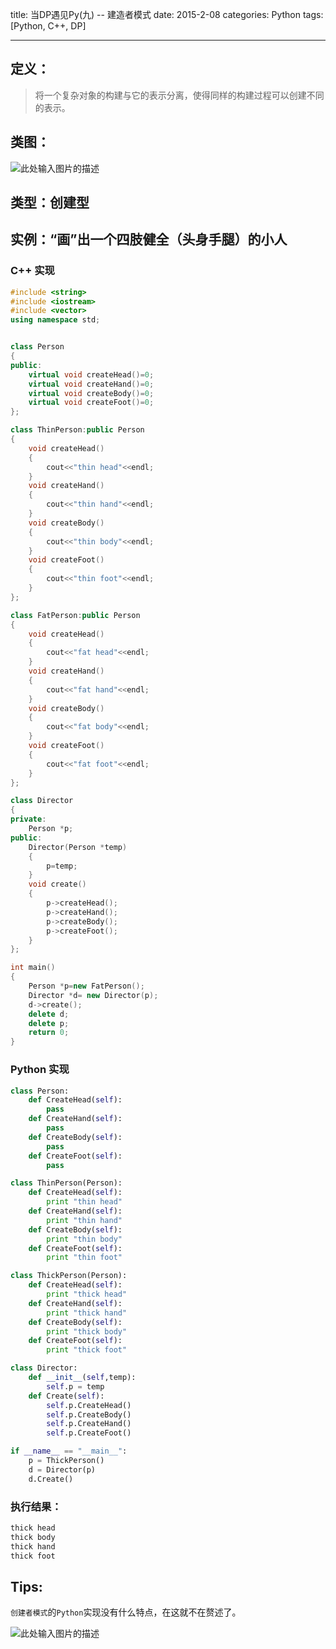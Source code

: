 title: 当DP遇见Py(九) -- 建造者模式
date: 2015-2-08
categories: Python
tags: [Python, C++, DP]

---

## 定义：
> 将一个复杂对象的构建与它的表示分离，使得同样的构建过程可以创建不同的表示。

## 类图：
![此处输入图片的描述][1]

## 类型：创建型

<!-- more -->

## 实例：“画”出一个四肢健全（头身手腿）的小人

### C++ 实现
```C++
#include <string>
#include <iostream>
#include <vector>
using namespace std;


class Person
{
public:
	virtual void createHead()=0;
	virtual void createHand()=0;
	virtual void createBody()=0;
	virtual void createFoot()=0;
};

class ThinPerson:public Person
{
	void createHead()
	{
		cout<<"thin head"<<endl;
	}
	void createHand()
	{
		cout<<"thin hand"<<endl;
	}
	void createBody()
	{
		cout<<"thin body"<<endl;
	}
	void createFoot()
	{
		cout<<"thin foot"<<endl;
	}
};

class FatPerson:public Person
{
	void createHead()
	{
		cout<<"fat head"<<endl;
	}
	void createHand()
	{
		cout<<"fat hand"<<endl;
	}
	void createBody()
	{
		cout<<"fat body"<<endl;
	}
	void createFoot()
	{
		cout<<"fat foot"<<endl;
	}
};

class Director
{
private:
	Person *p;
public:
	Director(Person *temp)
	{
		p=temp;
	}
	void create()
	{
		p->createHead();
		p->createHand();
		p->createBody();
		p->createFoot();
	}
};

int main()
{
    Person *p=new FatPerson();
	Director *d= new Director(p);
	d->create();
	delete d;
	delete p;
	return 0;
}
```

### Python 实现
```python
class Person:
    def CreateHead(self):
        pass
    def CreateHand(self):
        pass
    def CreateBody(self):
        pass
    def CreateFoot(self):
        pass

class ThinPerson(Person):
    def CreateHead(self):
        print "thin head"
    def CreateHand(self):
        print "thin hand"
    def CreateBody(self):
        print "thin body"
    def CreateFoot(self):
        print "thin foot"

class ThickPerson(Person):
    def CreateHead(self):
        print "thick head"
    def CreateHand(self):
        print "thick hand"
    def CreateBody(self):
        print "thick body"
    def CreateFoot(self):
        print "thick foot"

class Director:
    def __init__(self,temp):
        self.p = temp
    def Create(self):
        self.p.CreateHead()
        self.p.CreateBody()
        self.p.CreateHand()
        self.p.CreateFoot()

if __name__ == "__main__":
    p = ThickPerson()
    d = Director(p)
    d.Create()
```

### 执行结果：
```python
thick head
thick body
thick hand
thick foot
```

## Tips:
`创建者模式`的`Python`实现没有什么特点，在这就不在赘述了。

![此处输入图片的描述][1]


  [1]: http://www.tgmj.net/images/cp441/1.gif